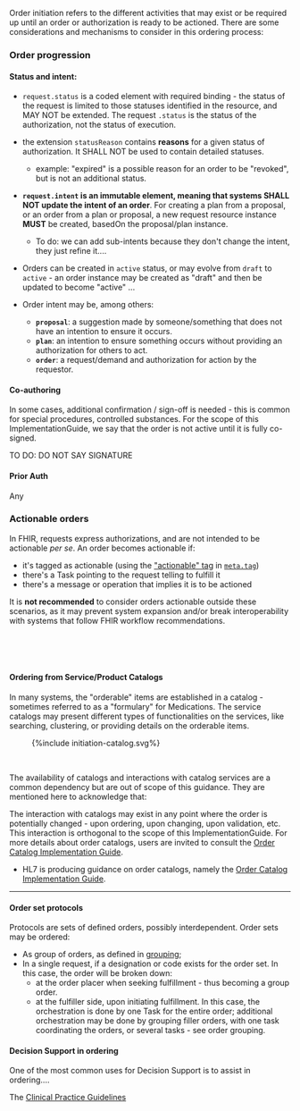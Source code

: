 Order initiation refers to the different activities that may exist or be required up until an order or authorization is ready to be actioned. There are some  considerations and mechanisms to consider in this ordering process:

### Order progression 

#### **Status** and **intent**:  
* `request.status` is a coded element with required binding - the status of the request is limited to those statuses identified in the resource, and MAY NOT be extended. The request `.status` is the status of the authorization, not the status of execution.  

* the extension `statusReason` contains **reasons** for a given status of authorization. It SHALL NOT be used to contain detailed statuses.
  * example: "expired" is a possible reason for an order to be "revoked", but is not an additional status.

* **`request.intent` is an immutable element, meaning that systems SHALL NOT update the intent of an order**. For creating a plan from a proposal, or an order from a plan or proposal, a new request resource instance **MUST** be created, basedOn the proposal/plan instance.  

  * To do: we can add sub-intents because they don't change the intent, they just refine it....

* Orders can be created in `active` status, or may evolve from `draft` to `active` - an order instance may be created as "draft" and then be updated to become "active"  ...


* Order intent may be, among others:
  * **`proposal`**: a suggestion made by someone/something that does not have an intention to ensure it occurs.  
  * **`plan`**: an intention to ensure something occurs without providing an authorization for others to act.  
  * **`order`**: a request/demand and authorization for action by the requestor.  


#### Co-authoring
In some cases, additional confirmation / sign-off is needed - this is common for special procedures, controlled substances.
For the scope of this ImplementationGuide, we say that the order is not active until it is fully co-signed.  

TO DO: DO NOT SAY SIGNATURE


#### Prior Auth
Any 



### Actionable orders

In FHIR, requests express authorizations, and are not intended to be actionable *per se*. An order becomes actionable if:

* it's tagged as actionable (using the ["actionable" tag](https://hl7.org/fhir/valueset-common-tags.html) in [`meta.tag`](https://build.fhir.org/valueset-common-tags.html))
* there's a Task pointing to the request telling to fulfill it
* there's a message or operation that implies it is to be actioned  

It is **not recommended** to consider orders actionable outside these scenarios, as it may prevent system expansion and/or break interoperability with systems that follow FHIR workflow recommendations.

<br>
<br>
<br>


#### Ordering from Service/Product Catalogs
In many systems, the "orderable" items are established in a catalog - sometimes referred to as a "formulary" for Medications. The service catalogs may present different types of functionalities on the services, like searching, clustering, or providing details on the orderable items. 

<figure>
{%include initiation-catalog.svg%}
</figure>
<br clear="all"/>

The availability of catalogs and interactions with catalog services are a common dependency but are out of scope of this guidance. They are mentioned here to acknowledge that:

The interaction with catalogs may exist in any point where the order is potentially changed - upon ordering, upon changing, upon validation, etc. This interaction is orthogonal to the scope of this ImplementationGuide. For more details about order catalogs, users are invited to consult the [Order Catalog Implementation Guide](https://hl7.org/fhir/uv/order-catalog).

* HL7 is producing guidance on order catalogs, namely the [Order Catalog Implementation Guide](https://hl7.org/fhir/uv/order-catalog).


<hr>

#### Order set protocols

Protocols are sets of defined orders, possibly interdependent. Order sets may be ordered:
* As group of orders, as defined in [grouping](order-grouping.html);
* In a single request, if a designation or code exists for the order set. In this case, the order will be broken down:
  * at the order placer when seeking fulfillment - thus becoming a group order. 
  * at the fulfiller side, upon initiating fulfillment. In this case, the orchestration is done by one Task for the entire order; additional orchestration may be done by grouping filler orders, with one task coordinating the orders, or several tasks - see order grouping.



#### Decision Support in ordering

One of the most common uses for Decision Support is to assist in ordering....

The [Clinical Practice Guidelines](https://hl7.org/fhir/uv/cpg/activityflow.html) 